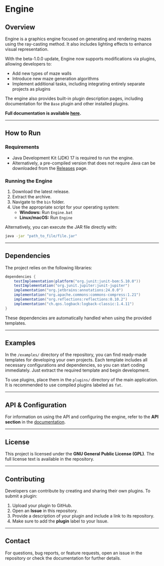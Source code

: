 # Engine

## Overview
Engine is a graphics engine focused on generating and rendering mazes using the ray-casting method. It also includes lighting effects to enhance visual representation.

With the beta-1.0.0 update, Engine now supports modifications via plugins, allowing developers to:
- Add new types of maze walls
- Introduce new maze generation algorithms
- Implement additional tasks, including integrating entirely separate projects as plugins

The engine also provides built-in plugin description pages, including documentation for the `Base` plugin and other installed plugins.

**Full documentation is available [here](https://regsirius06.github.io/Engine/).**

---

## How to Run
### Requirements
- Java Development Kit (JDK) 17 is required to run the engine.
- Alternatively, a pre-compiled version that does not require Java can be downloaded from the [Releases](https://github.com/RegSirius06/Engine/releases/) page.

### Running the Engine
1. Download the latest release.
2. Extract the archive.
3. Navigate to the `bin` folder.
4. Use the appropriate script for your operating system:
   - **Windows:** Run `Engine.bat`
   - **Linux/macOS:** Run `Engine`

Alternatively, you can execute the JAR file directly with:
```bash
java -jar "path_to_file/file.jar"
```

---

## Dependencies
The project relies on the following libraries:
```gradle
dependencies {
    testImplementation(platform("org.junit:junit-bom:5.10.0"))
    testImplementation("org.junit.jupiter:junit-jupiter")
    implementation("org.jetbrains:annotations:24.0.0")
    implementation("org.apache.commons:commons-compress:1.21")
    implementation("org.reflections:reflections:0.10.2")
    implementation("ch.qos.logback:logback-classic:1.4.11")
}
```
These dependencies are automatically handled when using the provided templates.

---

## Examples
In the `/examples/` directory of the repository, you can find ready-made templates for developing your own projects. Each template includes all necessary configurations and dependencies, so you can start coding immediately. Just extract the required template and begin development.

To use plugins, place them in the `plugins/` directory of the main application. It is recommended to use compiled plugins labeled as `fat`.

---

## API & Configuration
For information on using the API and configuring the engine, refer to the **API section** in the [documentation](https://regsirius06.github.io/Engine/).

---

## License
This project is licensed under the **GNU General Public License (GPL)**. The full license text is available in the repository.

---

## Contributing
Developers can contribute by creating and sharing their own plugins. To submit a plugin:
1. Upload your plugin to GitHub.
2. Open an **Issue** in this repository.
3. Provide a description of your plugin and include a link to its repository.
4. Make sure to add the **plugin** label to your Issue.

---

## Contact
For questions, bug reports, or feature requests, open an issue in the repository or check the documentation for further details.
